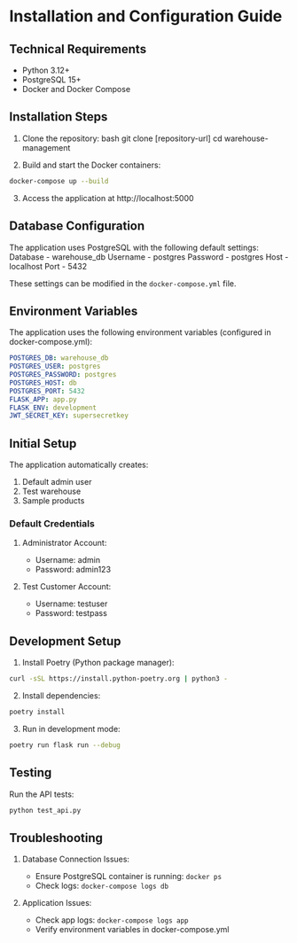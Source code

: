 # Installation and Configuration Guide

## Technical Requirements

- Python 3.12+
- PostgreSQL 15+
- Docker and Docker Compose

## Installation Steps

1. Clone the repository:
bash
git clone [repository-url]
cd warehouse-management

2. Build and start the Docker containers:

```bash
docker-compose up --build
```

3. Access the application at http://localhost:5000

## Database Configuration

The application uses PostgreSQL with the following default settings:
Database - warehouse_db
Username - postgres
Password - postgres
Host - localhost
Port - 5432

These settings can be modified in the `docker-compose.yml` file.

## Environment Variables

The application uses the following environment variables (configured in docker-compose.yml):

```yaml
POSTGRES_DB: warehouse_db
POSTGRES_USER: postgres
POSTGRES_PASSWORD: postgres
POSTGRES_HOST: db
POSTGRES_PORT: 5432
FLASK_APP: app.py
FLASK_ENV: development
JWT_SECRET_KEY: supersecretkey
```

## Initial Setup

The application automatically creates:
1. Default admin user
2. Test warehouse
3. Sample products

### Default Credentials

1. Administrator Account:
   - Username: admin
   - Password: admin123

2. Test Customer Account:
   - Username: testuser
   - Password: testpass

## Development Setup

1. Install Poetry (Python package manager):
```bash
curl -sSL https://install.python-poetry.org | python3 -
```

2. Install dependencies:
```bash
poetry install
```

3. Run in development mode:
```bash
poetry run flask run --debug
```

## Testing

Run the API tests:
```bash
python test_api.py
```

## Troubleshooting

1. Database Connection Issues:
   - Ensure PostgreSQL container is running: `docker ps`
   - Check logs: `docker-compose logs db`

2. Application Issues:
   - Check app logs: `docker-compose logs app`
   - Verify environment variables in docker-compose.yml

